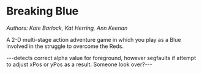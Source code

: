# Breaking Blue
*Authors: Kate Barlock, Kat Herring, Ann Keenan*

A 2-D multi-stage action adventure game in which you play as a Blue involved in the struggle to overcome the Reds.


---detects correct alpha value for foreground, however segfaults if attempt to adjust xPos or yPos as a result. Someone look over?---
